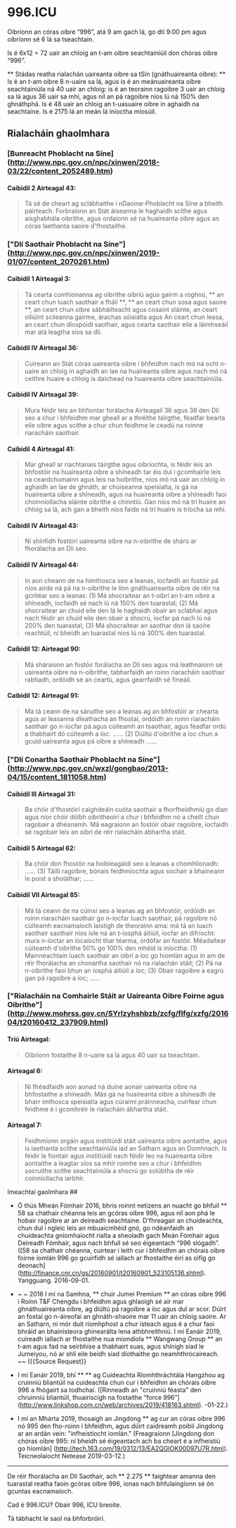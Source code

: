 996.ICU
===

Oibríonn an córas oibre “996”, atá 9 am gach lá, go dtí 9:00 pm agus oibríonn sé 6 lá sa tseachtain.

Is é 6x12 = 72 uair an chloig an t-am oibre seachtainiúil don chóras oibre “996”.

** Stádas reatha rialachán uaireanta oibre sa tSín (gnáthuaireanta oibre): **
Is é an t-am oibre 8 n-uaire sa lá, agus is é an meánuaireanta oibre seachtainiúla ná 40 uair an chloig: is é an teorainn ragoibre 3 uair an chloig sa lá agus 36 uair sa mhí, agus níl an pá ragoibre níos lú ná 150% den ghnáthphá. Is é 48 uair an chloig an t-uasuaire oibre in aghaidh na seachtaine. Is é 2175 lá an meán lá iníoctha míosúil.

## Rialacháin ghaolmhara

### [Bunreacht Phoblacht na Síne] (http://www.npc.gov.cn/npc/xinwen/2018-03/22/content_2052489.htm)

#### Caibidil 2 Airteagal 43:

> Tá sé de cheart ag sclábhaithe i nDaoine-Phoblacht na Síne a bheith páirteach.
> Forbraíonn an Stát áiseanna le haghaidh scíthe agus aisghabhála oibrithe, agus ordaíonn sé na huaireanta oibre agus an córas laethanta saoire d'fhostaithe.

### ["Dlí Saothair Phoblacht na Síne"] (http://www.npc.gov.cn/npc/xinwen/2019-01/07/content_2070261.htm)

#### Caibidil 1 Airteagal 3:
> Tá cearta comhionanna ag oibrithe oibriú agus gairm a roghnú, ** an ceart chun luach saothair a fháil **, ** an ceart chun sosa agus saoire **, an ceart chun oibre sábháilteacht agus cosaint sláinte, an ceart oiliúint scileanna gairme, árachas sóisialta agus An ceart chun leasa, an ceart chun díospóidí saothair, agus cearta saothair eile a láimhseáil mar atá leagtha síos sa dlí.

#### Caibidil IV Airteagal 36:
> Cuireann an Stát córas uaireanta oibre i bhfeidhm nach mó ná ocht n-uaire an chloig in aghaidh an lae na huaireanta oibre agus nach mó ná ceithre huaire a chloig is daichead na huaireanta oibre seachtainiúla.

#### Caibidil IV Airteagal 39:
> Mura féidir leis an bhfiontar forálacha Airteagail 36 agus 38 den Dlí seo a chur i bhfeidhm mar gheall ar a thréithe táirgthe, féadfar bearta eile oibre agus scíthe a chur chun feidhme le ceadú na roinne riaracháin saothair.

#### Caibidil 4 Airteagal 41:
> Mar gheall ar riachtanais táirgthe agus oibríochta, is féidir leis an bhfostóir na huaireanta oibre a shíneadh tar éis dul i gcomhairle leis na ceardchumainn agus leis na hoibrithe, níos mó ná uair an chloig in aghaidh an lae de ghnáth, ar chúiseanna speisialta, is gá na huaireanta oibre a shíneadh, agus na huaireanta oibre a shíneadh faoi choinníollacha sláinte oibrithe a chinntiú. Gan níos mó ná trí huaire an chloig sa lá, ach gan a bheith níos faide ná trí huaire is tríocha sa mhí.

#### Caibidil IV Airteagal 43:
> Ní shínfidh fostóirí uaireanta oibre na n-oibrithe de shárú ar fhorálacha an Dlí seo.

#### Caibidil IV Airteagal 44:
> In aon cheann de na himthosca seo a leanas, íocfaidh an fostóir pá níos airde ná pá na n-oibrithe le linn gnáthuaireanta oibre de réir na gcritéar seo a leanas:
> (1) Má shocraítear an t-oibrí an t-am oibre a shíneadh, íocfaidh sé nach lú ná 150% den tuarastal;
> (2) Má shocraítear an chuid eile den lá le haghaidh obair an sclábhaí agus nach féidir an chuid eile den obair a shocrú, íocfar pá nach lú ná 200% den tuarastal;
> (3) Má shocraítear an saothar don lá saoire reachtúil, ní bheidh an tuarastal níos lú ná 300% den tuarastal.

#### Caibidil 12: Airteagal 90:
> Má sháraíonn an fostóir forálacha an Dlí seo agus má leathnaíonn sé uaireanta oibre na n-oibrithe, tabharfaidh an roinn riaracháin saothair rabhadh, ordóidh sé an ceartú, agus gearrfaidh sé fíneáil.

#### Caibidil 12: Airteagal 91:
> Má tá ceann de na sáruithe seo a leanas ag an bhfostóir ar chearta agus ar leasanna dleathacha an fhostaí, ordóidh an roinn riaracháin saothair go n-íocfar pá agus cúiteamh an tsaothair, agus féadfar ordú a thabhairt dó cúiteamh a íoc:
> ......
> (2) Diúltú d'oibrithe a íoc chun a gcuid uaireanta agus pá oibre a shíneadh
> ......

### ["Dlí Conartha Saothair Phoblacht na Síne"] (http://www.npc.gov.cn/wxzl/gongbao/2013-04/15/content_1811058.htm)

#### Caibidil III Airteagal 31:
> Ba chóir d'fhostóirí caighdeáin cuóta saothair a fhorfheidhmiú go dian agus níor chóir dóibh oibritheoirí a chur i bhfeidhm nó a cheilt chun ragobair a dhéanamh. Má eagraíonn an fostóir obair ragoibre, íocfaidh sé ragobair leis an oibrí de réir rialacháin ábhartha stáit.

#### Caibidil 5 Airteagal 62:
> Ba chóir don fhostóir na hoibleagáidí seo a leanas a chomhlíonadh:
> ......
> (3) Táillí ragoibre, bónais feidhmíochta agus sochair a bhaineann le poist a sholáthar;
> ......

#### Caibidil VII Airteagal 85:
> Má tá ceann de na cúinsí seo a leanas ag an bhfostóir, ordóidh an roinn riaracháin saothair go n-íocfar luach saothair, pá ragoibre nó cúiteamh eacnamaíoch laistigh de theorainn ama: má tá an luach saothair saothair níos ísle ná an t-íosphá áitiúil, íocfar an difríocht: mura n-íoctar an íocaíocht thar téarma, ordófar an fostóir. Méadaítear cúiteamh d'oibrithe 50% go 100% den mhéid is iníoctha:
> (1) Mainneachtain luach saothair an oibrí a íoc go hiomlán agus in am de réir fhorálacha an chonartha saothair nó na rialachán stáit;
> (2) Pá na n-oibrithe faoi bhun an íosphá áitiúil a íoc;
> (3) Obair ragoibre a eagrú gan pá ragoibre a íoc;
......

### ["Rialacháin na Comhairle Stáit ar Uaireanta Oibre Foirne agus Oibrithe"] (http://www.mohrss.gov.cn/SYrlzyhshbzb/zcfg/flfg/xzfg/201604/t20160412_237909.html)

#### Tríú Airteagal:
> Oibríonn fostaithe 8 n-uaire sa lá agus 40 uair sa tseachtain.

#### Airteagal 6:
> Ní fhéadfaidh aon aonad ná duine aonair uaireanta oibre na bhfostaithe a shíneadh. Más gá na huaireanta oibre a shíneadh de bharr imthosca speisialta agus cúraimí práinneacha, cuirfear chun feidhme é i gcomhréir le rialacháin ábhartha stáit.

#### Airteagal 7:
> Feidhmíonn orgáin agus institiúidí stáit uaireanta oibre aontaithe, agus is laethanta scíthe seachtainiúla iad an Satharn agus an Domhnach.
> Is féidir le fiontair agus institiúidí nach féidir leo na huaireanta oibre aontaithe a leagtar síos sa mhír roimhe seo a chur i bhfeidhm socruithe scíthe seachtainiúla a shocrú go solúbtha de réir coinníollacha iarbhír.

Imeachtaí gaolmhara ##

- Ó thús Mheán Fómhair 2016, bhris roinnt netizens an nuacht go bhfuil ** 58 sa chathair chéanna leis an gcóras oibre 996, agus níl aon phá le hobair ragoibre ar an deireadh seachtaine. D'fhreagair an chuideachta, chun dul i ngleic leis an mbuaicmhéid gnó, go ndéanfaidh an chuideachta gníomhaíocht rialta a sheoladh gach Meán Fómhair agus Deireadh Fómhair, agus nach bhfuil sé seo éigeantach “996 slógadh”. ([58 sa chathair chéanna, cuirtear i leith cur i bhfeidhm an chórais oibre foirne iomlán 996 go gcuirfidh sé iallach ar fhostaithe éirí as oifig go deonach] (http://finance.cnr.cn/gs/20160901/t20160901_523105136.shtml). Yangguang. 2016-09-01.

- ~ ~ 2018 I mí na Samhna, ** chuir Jumei Premium ** an córas oibre 996 i Roinn T&F Chengdu i bhfeidhm agus ghlaoigh sé air mar ghnáthuaireanta oibre, ag diúltú pá ragoibre a íoc agus dul ar scor. Dúirt an fostaí go n-áireofaí an ghnáth-shaoire mar 11 uair an chloig saoire. Ar an Satharn, ní mór duit ríomhphost a chur isteach agus é a chur faoi bhráid an bhainisteora ghinearálta lena athbhreithniú. I mí Eanáir 2019, cuireadh iallach ar fhostaithe nua miondíola ** Wangwang Group ** an t-am agus fad na seirbhíse a thabhairt suas, agus shínigh siad le Jumeiyou, nó ar shlí eile beidh siad díothaithe go neamhthrócaireach. ~~ ({{Source Request}}

- I mí Eanáir 2019, bhí ** ** ag Cuideachta Ríomhthráchtála Hangzhou ag cruinniú bliantúil na cuideachta chun cur i bhfeidhm an chórais oibre 996 a fhógairt sa todhchaí. ([Rinneadh an "cruinniú féasta" den chruinniú bliantúil, thuairiscigh na fostaithe “force 996”] (http://www.linkshop.com.cn/web/archives/2019/418163.shtml). -01-22.)

- I mí an Mhárta 2019, thosaigh an Jingdong ** ag cur an córas oibre 996 nó 995 den fho-roinn i bhfeidhm, agus dúirt caidreamh poiblí Jingdong ar an ardán vein: "infheistíocht iomlán." (Freagraíonn [Jingdong don chóras oibre 995: ní bheidh sé éigeantach ach ba cheart é a infheistiú go hiomlán] (http://tech.163.com/19/0312/13/EA2QGIOK00097U7R.html). Teicneolaíocht Netease 2019-03-12.)

---

De réir fhorálacha an Dlí Saothair, ach ** 2.275 ** faightear amanna den tuarastal reatha faoin gcóras oibre 996, ionas nach bhfulaingíonn sé ón gcuntas eacnamaíoch.

Cad é 996.ICU? Obair 996, ICU breoite.

Tá tábhacht le saol na bhforbróirí.

